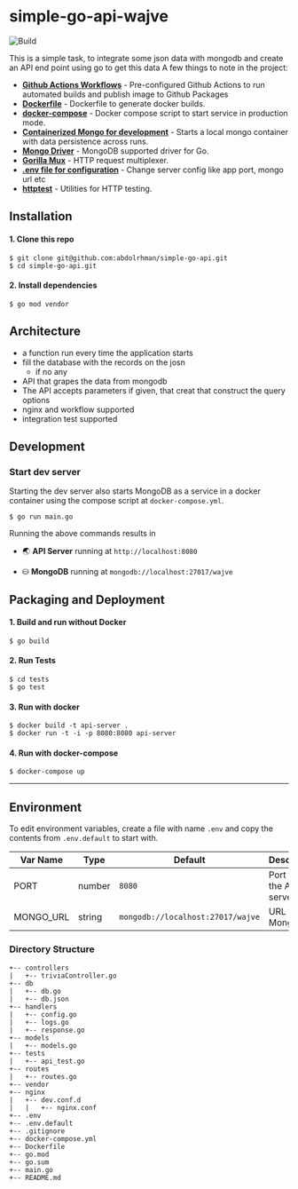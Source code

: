# simple-go-api-wajve


![Build](https://github.com/umangraval/Go-Mongodb-REST-boilerplate/workflows/Go/badge.svg)


This is a simple task, to integrate some json data with mongodb and create an API end point using go to get this data
A few things to note in the project:
* **[Github Actions Workflows](https://github.com/umangraval/Go-Mongodb-REST-boilerplate/tree/main/.github/workflows)** - Pre-configured Github Actions to run automated builds and publish image to Github Packages
* **[Dockerfile](https://github.com/umangraval/Go-Mongodb-REST-boilerplate/blob/main/Dockerfile)** - Dockerfile to generate docker builds.
* **[docker-compose](https://github.com/umangraval/Go-Mongodb-REST-boilerplate/blob/main/docker-compose.yml)** - Docker compose script to start service in production mode.
* **[Containerized Mongo for development](#development)** - Starts a local mongo container with data persistence across runs.
* **[Mongo Driver](https://go.mongodb.org/mongo-driver)** - MongoDB supported driver for Go.
* **[Gorilla Mux](https://go.mongodb.org/mongo-driver)** - HTTP request multiplexer.
* **[.env file for configuration](#environment)** - Change server config like app port, mongo url etc
* **[httptest](#testing)** - Utilities for HTTP testing.

## Installation

#### 1. Clone this repo

```
$ git clone git@github.com:abdolrhman/simple-go-api.git
$ cd simple-go-api.git
```

#### 2. Install dependencies

```
$ go mod vendor
```

## Architecture 
- a function run every time the application starts
- fill the database with the records on the josn
  - if no any
- API that grapes the data from mongodb
- The API accepts parameters if given, that creat that construct the query options
- nginx and workflow supported
- integration test supported

## Development

### Start dev server
Starting the dev server also starts MongoDB as a service in a docker container using the compose script at `docker-compose.yml`.

```
$ go run main.go
```
Running the above commands results in 
* 🌏 **API Server** running at `http://localhost:8080`
<!-- * ⚙️**Swagger UI** at `http://localhost:3000/dev/api-docs` -->
* ⛁ **MongoDB** running at `mongodb://localhost:27017/wajve`

## Packaging and Deployment
#### 1. Build and run without Docker

```
$ go build 
```
#### 2. Run Tests

```
$ cd tests
$ go test
```
#### 3. Run with docker

```
$ docker build -t api-server .
$ docker run -t -i -p 8080:8080 api-server
```

#### 4. Run with docker-compose

```
$ docker-compose up
```


---

## Environment
To edit environment variables, create a file with name `.env` and copy the contents from `.env.default` to start with.

| Var Name  | Type  | Default                           | Description  |
|---|---|-----------------------------------|---|
|  PORT | number  | `8080`                            | Port to run the API server on |
|  MONGO_URL | string  | `mongodb://localhost:27017/wajve` | URL for MongoDB |

<!-- ## Logging
The application uses [winston](https://github.com/winstonjs/winston) as the default logger. The configuration file is at `src/logger.ts`.
* All logs are saved in `./logs` directory and at `/logs` in the docker container.
* The `docker-compose` file has a volume attached to container to expose host directory to the container for writing logs.
* Console messages are prettified
* Each line in error log file is a stringified JSON. -->


### Directory Structure

```
+-- controllers
|   +-- triviaController.go
+-- db
|   +-- db.go
|   +-- db.json
+-- handlers
|   +-- config.go
|   +-- logs.go
|   +-- response.go
+-- models
|   +-- models.go
+-- tests
|   +-- api_test.go
+-- routes
|   +-- routes.go
+-- vendor
+-- nginx
|   +-- dev.conf.d
|   |   +-- nginx.conf
+-- .env
+-- .env.default
+-- .gitignore
+-- docker-compose.yml
+-- Dockerfile
+-- go.mod
+-- go.sum
+-- main.go
+-- README.md
```
